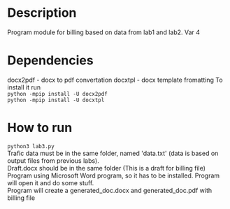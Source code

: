 # Description
Program module for billing based on data from lab1 and lab2. Var 4
# Dependencies
docx2pdf - docx to pdf convertation
docxtpl - docx template fromatting 
To install it run  
`python -mpip install -U docx2pdf`  
`python -mpip install -U docxtpl`
# How to run
 `python3 lab3.py`  
 Trafic data must be in the same folder, named 'data.txt' (data is based on output files from previous labs).  
 Draft.docx should be in the same folder (This is a draft for billing file)  
 Program using Microsoft Word program, so it has to be installed. Program will open it and do some stuff.  
 Program will create a generated_doc.docx and generated_doc.pdf with billing file